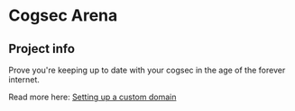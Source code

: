 # Cogsec Arena

## Project info

Prove you're keeping up to date with your cogsec in the age of the forever internet.


Read more here: [Setting up a custom domain](https://docs.lovable.dev/tips-tricks/custom-domain#step-by-step-guide)
